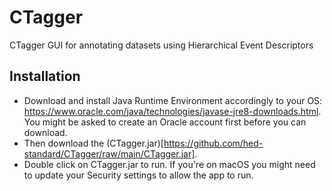 # CTagger
CTagger GUI for annotating datasets using Hierarchical Event Descriptors

## Installation
* Download and install Java Runtime Environment accordingly to your OS: https://www.oracle.com/java/technologies/javase-jre8-downloads.html. You might be asked to create an Oracle account first before you can download.
* Then download the (CTagger.jar)[https://github.com/hed-standard/CTagger/raw/main/CTagger.jar].
* Double click on CTagger.jar to run. If you're on macOS you might need to update your Security settings to allow the app to run.

